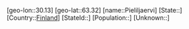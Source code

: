 ﻿---
location: [63.32,30.13]
type: City
tags:
- geo/City


SpocWebEntityId: 33363
isDeleted: false
confidential: public

---
[geo-lon::30.13]
[geo-lat::63.32]
[name::Pieliljaervi]
[State::]
[Country::[Finland](geo/Continent/Europe/Finland.md)]
[StateId::]
[Population::]
[Unknown::]

